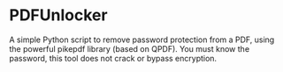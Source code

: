 # PDFUnlocker
A simple Python script to remove password protection from a PDF, using the powerful pikepdf  library (based on QPDF). You must know the password, this tool does not crack or bypass encryption.
